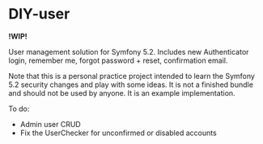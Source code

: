 # DIY-user

**!WIP!**

User management solution for Symfony 5.2. Includes new Authenticator login, remember me, forgot password + reset, confirmation email.

Note that this is a personal practice project intended to learn the Symfony 5.2 security changes and play with some ideas. It is not a finished bundle and should not be used by anyone. It is an example implementation.

To do:
* Admin user CRUD
* Fix the UserChecker for unconfirmed or disabled accounts